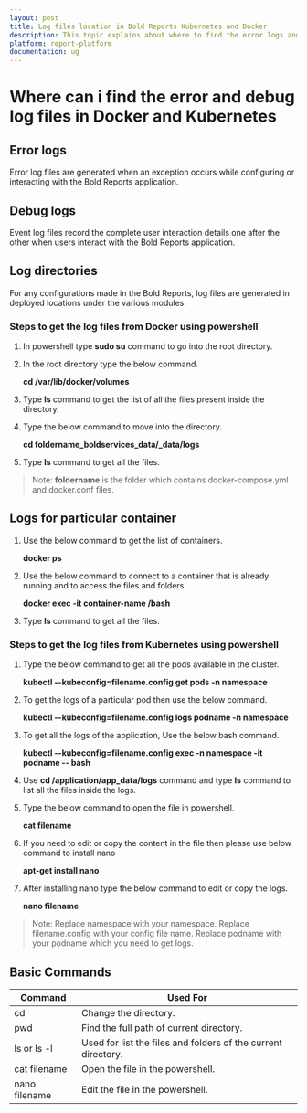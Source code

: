 ```yaml
---
layout: post
title: Log files location in Bold Reports Kubernetes and Docker
description: This topic explains about where to find the error logs and debug files to identify the issues in the Bold Reports Kubernetes and Docker.
platform: report-platform
documentation: ug
---
```


# Where can i find the error and debug log files in Docker and Kubernetes

## Error logs

Error log files are generated when an exception occurs while configuring or interacting with the Bold Reports application.

## Debug logs

Event log files record the complete user interaction details one after the other when users interact with the Bold Reports application.

## Log directories

For any configurations made in the Bold Reports, log files are generated in deployed locations under the various modules.

### Steps to get the log files from Docker using powershell

1. In powershell type **sudo su** command to go into the root directory.

2. In the root directory type the below command.

   **cd /var/lib/docker/volumes**

3. Type **ls** command to get the list of all the files present inside the directory.

4. Type the below command to move into the directory.

   **cd foldername\_boldservices\_data/_data/logs**

5. Type **ls** command to get all the files.

>Note: **foldername** is the folder which contains docker-compose.yml and docker.conf files.

## Logs for particular container

1. Use the below command to get the list of containers.

   **docker ps**

2. Use the below command to connect to a container that is already running and to access the files and folders.

   **docker exec -it container-name /bash**

3. Type **ls** command to get all the files.

### Steps to get the log files from Kubernetes using powershell

1. Type the below command to get all the pods available in the cluster.

   **kubectl -\-kubeconfig=filename.config get pods -n namespace**

2. To get the logs of a particular pod then use the below command.

   **kubectl -\-kubeconfig=filename.config logs podname -n namespace**

3. To get all the logs of the application, Use the below bash command.

   **kubectl -\-kubeconfig=filename.config exec -n namespace -it podname -\- bash**

4. Use **cd /application/app_data/logs** command and type **ls** command to list all the files inside the logs.

5. Type the below command to open the file in powershell.

   **cat filename**

6. If you need to edit or copy the content in the file then please use below command to install nano

   **apt-get install nano**

7. After installing nano type the below command to edit or copy the logs.

   **nano filename**

>Note: Replace namespace with your namespace.
Replace filename.config with your config file name.
Replace podname with your podname which you need to get logs.

## Basic Commands

| Command          | Used For|
|------------------     |------------------------------------------------------------  |
| cd    |    Change the directory.               |
| pwd        |  Find the full path of current directory.     |
| ls or ls -l        | Used for list the files and folders of the current directory.|
| cat filename       | Open the file in the powershell.|
| nano filename       | Edit the file in the powershell.|